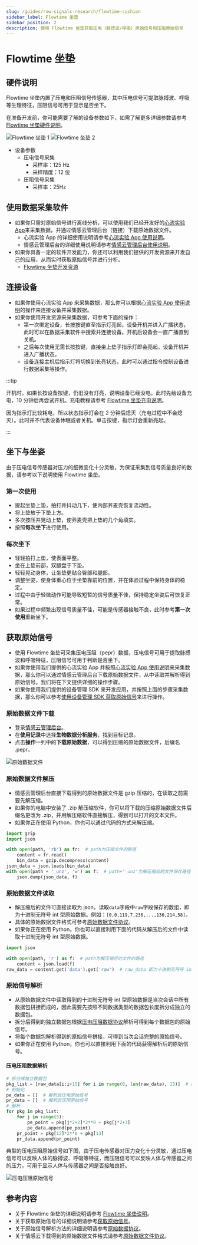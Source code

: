 ```yaml
---
slug: /guides/raw-signals-research/flowtime-cushion
sidebar_label: Flowtime 坐垫
sidebar_position: 2
description: 使用 Flowtime 坐垫获取压电（脉搏波/呼吸）原始信号和压阻原始信号
---
```


# Flowtime 坐垫

## 硬件说明

Flowtime 坐垫内置了压电和压阻信号传感器，其中压电信号可提取脉搏波、呼吸等生理特征，压阻信号可用于显示是否坐下。

在准备开发前，你可能需要了解的设备参数如下，如需了解更多详细参数请参考 [Flowtime 坐垫硬件说明](../../devices/flowtime-cushion#hardware-instructions)。

![Flowtime 坐垫 1](./image/flowtime-cushion-1.png)
![Flowtime 坐垫 2](./image/flowtime-cushion-2.png)

- 设备参数
  - 压电信号采集
    - 采样率：125 Hz
    - 采样精度：12 位
  - 压阻信号采集
    - 采样率：25Hz

## 使用数据采集软件

- 如果你只需对原始信号进行离线分析，可以使用我们已经开发好的[心流实验 App](http://fir.entertech.cn/yujx)来采集数据，并通过情感云管理后台（链接）下载原始数据文件。
  - 心流实验 App 的详细使用说明请参考[心流实验 App 使用说明](https://entertech.feishu.cn/docx/Cc9MdR8GdoIrhdx1Unmc48G8nQd)。
  - 情感云管理后台的详细使用说明请参考[情感云管理后台使用说明](https://entertech.feishu.cn/docx/IJaYdP3JvoyWMLxhtzlcfN7rnwd)。
- 如果你具备一定的软件开发能力，你还可以利用我们提供的开发资源来开发自己的应用，从而实时获取原始信号并进行分析。
  - [Flowtime 坐垫开发资源](../../devices/flowtime-cushion#develop-resources)

## 连接设备

- 如果你使用心流实验 App 来采集数据，那么你可以根据[心流实验 App 使用说明](https://entertech.feishu.cn/docx/Cc9MdR8GdoIrhdx1Unmc48G8nQd)的操作来连接设备并采集数据。
- 如果你使用开发资源来采集数据，可参考下面的操作：
  - 第一次绑定设备，长按按键直至指示灯亮起，设备开机并进入广播状态，此时可以在数据采集软件中搜索并连接设备。开机后设备会一直广播直到关机。
  - 之后每次使用无需长按按键，直接坐上垫子指示灯即会亮起，设备开机并进入广播状态。
  - 设备连接主机后指示灯将切换到长亮状态，此时可以通过指令控制设备进行数据采集等操作。

:::tip

开机时，如果长按设备按键，仍旧没有灯亮，说明设备已经没电。此时先给设备充电，10 分钟后再尝试开机。充电教程请参考 [Flowtime 坐垫充电说明](../../devices/flowtime-cushion#charging)。

因为指示灯比较耗电，所以状态指示灯会在 2 分钟后熄灭（充电过程中不会熄灭）。此时并不代表设备休眠或者关机。单击按键，指示灯会重新亮起。

:::

## 坐下与坐姿

由于压电信号传感器对压力的细微变化十分灵敏，为保证采集到信号质量良好的数据，请参考以下说明使用 Flowtime 坐垫。

### 第一次使用

- 提起坐垫上垫，拍打并抖动几下，使内部荞麦壳恢复流动性。
- 将上垫放于下垫上方。
- 多次按压并晃动上垫，使荞麦壳把上垫的几个角填实。
- 按照**每次坐下**进行使用。

### 每次坐下

- 轻轻拍打上垫，使表面平整。
- 坐在上垫前部，双腿盘于下垫。
- 轻轻晃动身体，让坐垫更贴合臀部和腿部。
- 调整坐姿，使身体重心位于坐垫靠前的位置，并在体验过程中保持身体的稳定。
- 过程中由于轻微动作可能导致短暂的信号质量不佳，保持稳定坐姿后可恢复正常。
- 如果过程中频繁出现信号质量不佳，可能是传感器接触不良，此时参考**第一次使用**重新坐下。

## 获取原始信号

- 使用 Flowtime 坐垫可采集压电压阻（pepr）数据，压电信号可用于提取脉搏波和呼吸特征，压阻信号可用于判断是否坐下。
- 如果你使用我们提供的心流实验 App 并按照[心流实验 App 使用说明](https://entertech.feishu.cn/docx/Cc9MdR8GdoIrhdx1Unmc48G8nQd)来采集数据，那么你可以通过情感云管理后台下载原始数据文件，从中读取并解析得到原始信号。我们将在下文提供详细的操作步骤。
- 如果你使用我们提供的设备管理 SDK 来开发应用，并按照上面的步骤采集数据，那么你可以参考[使用设备管理 SDK 获取原始信号](../../data/get-data/get-raw-signals#from-device-manager-sdk)来进行操作。

### 原始数据文件下载

- 登录[情感云管理后台](http://admin.affectivecloud.cn)。
- 在**使用记录**中选择**生物数据分析服务**，找到目标记录。
- 点击**操作**一列中的**下载原始数据**，可以得到压缩的原始数据文件，后缀名 .pepr。

![原始数据文件](./image/pepr-raw-data-file.png)

### 原始数据文件解压

- 情感云管理后台直接下载得到的原始数据文件是 gzip 压缩的，在读取之前需要先解压缩。
- 如果你的电脑中安装了 .zip 解压缩软件，你可以将下载的压缩原始数据文件后缀名更改为 .zip，并用解压缩软件直接解压，得到可以打开的文本文件。
- 如果你正在使用 Python，你也可以通过代码的方式来解压缩。

```python
import gzip
import json

with open(path, 'rb') as fr:  # path为压缩文件的路径
    content = fr.read()
    bin_data = gzip.decompress(content)
json_data = json.loads(bin_data)
with open(path + '_unz', 'w') as f:  # path+'_unz'为解压缩后的文件保存路径
    json.dump(json_data, f)
```

### 原始数据文件读取

- 解压缩后的文件可直接读取为 json，读取`data`字段中`raw`字段保存的数组，即为十进制无符号 int 型原始数据。例如：`[0,0,119,7,236,...,136,214,58]`。
- 具体的原始数据文件格式可参考[原始数据文件协议](../../data/data-files-protocol/raw-data-files)。
- 如果你正在使用 Python，你也可以直接利用下面的代码从解压后的文件中读取十进制无符号 int 型原始数据。

```python
import json

with open(path, 'r') as f:  # path为解压缩后的文件的路径
    content = json.load(f)
raw_data = content.get('data').get('raw')  # raw_data 即为十进制无符号 int 型原始数据
```

### 原始信号解析

- 从原始数据文件中读取得到的十进制无符号 int 型原始数据是当次会话中所有数据包拼接而成的，因此需要先按照不同数据类型的数据包长度拆分成独立的数据包。
- 拆分后得到的独立数据包根据[压电压阻数据协议](../../data/raw-data-protocol/pepr-data-protocol)解析可得到每个数据包的原始信号。
- 将每个数据包解析得到的原始信号拼接，可得到当次会话完整的原始信号。
- 如果你正在使用 Python，你也可以直接利用下面的代码获得解析后的原始信号。

#### 压电压阻数据解析

```python
# 拆分成独立数据包
pkg_list = [raw_data[i:i+15] for i in range(0, len(raw_data), 15)]  # raw_data 为十进制无符号 int 型原始数据
# 初始化
pe_data = []  # 解析后压电原始信号
pr_data = []  # 解析后压阻原始信号
# 解析
for pkg in pkg_list:
    for j in range(5):
        pe_point = pkg[j*2+2]*2**8 + pkg[j*2+3]
        pe_data.append(pe_point)
    pr_point = pkg[12]*2**8 + pkg[13]
    pr_data.append(pr_point)
```

典型的压电压阻原始信号如下图，由于压电传感器对压力变化十分灵敏，通过压电信号可以反映人体的脉搏波、呼吸等特征，而压阻信号可以反映人体与传感器之间的压力，可用于显示人体与传感器之间是否接触良好。

![压电压阻原始信号](./image/pepr-raw-signal.png)

## 参考内容

- 关于 Flowtime 坐垫的详细说明请参考 [Flowtime 坐垫说明](../../devices/flowtime-cushion)。
- 关于获取原始信号的详细说明请参考[获取原始信号](../../data/get-data/get-raw-signals)。
- 关于原始信号解析方法的详细说明请参考[原始数据协议](../../data/raw-data-protocol)。
- 关于情感云下载得到的原始数据文件格式请参考[原始数据文件协议](../../data/data-files-protocol/raw-data-files)。
